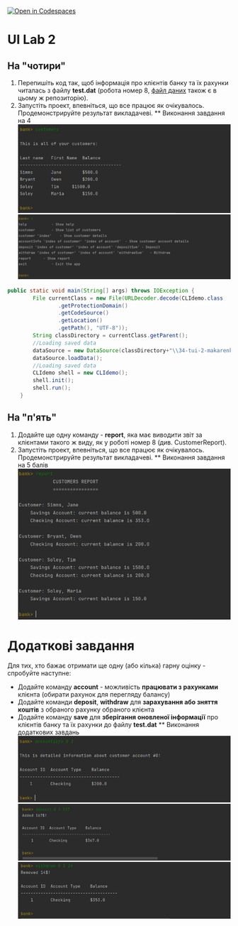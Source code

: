 [![Open in Codespaces](https://classroom.github.com/assets/launch-codespace-7f7980b617ed060a017424585567c406b6ee15c891e84e1186181d67ecf80aa0.svg)](https://classroom.github.com/open-in-codespaces?assignment_repo_id=11217830)
# UI Lab 2 

## На "чотири"
1. Перепишіть код  так, щоб інформація про клієнтів банку та їх рахунки читалась з файлу **test.dat** (робота номер 8, [файл даних](https://github.com/liketaurus/TUI-Labs/blob/master/data/test.dat) також є в цьому ж репозиторію).
2. Запустіть проект, впевніться, що все працює як очікувалось. Продемонстрируйте результат викладачеві.
** Виконання завдання на 4
![](/Image/scrin1.png)
![](/image/scrin2.png)
``` java
public static void main(String[] args) throws IOException {
        File currentClass = new File(URLDecoder.decode(CLIdemo.class
                .getProtectionDomain()
                .getCodeSource()
                .getLocation()
                .getPath(), "UTF-8"));
        String classDirectory = currentClass.getParent();
        //Loading saved data
        dataSource = new DataSource(classDirectory+"\\34-tui-2-makarenko-ppk\\test.dat");
        dataSource.loadData();
        //Loading saved data
        CLIdemo shell = new CLIdemo();
        shell.init();
        shell.run();
    }
```
## На "п'ять"
1. Додайте ще одну команду - **report**, яка має виводити звіт за клієнтами такого ж виду, як у роботі номер 8 (див. CustomerReport).
2. Запустіть проект, впевніться, що все працює як очікувалось. Продемонстрируйте результат викладачеві.
** Виконання завдання на 5 балів
![](/Image/scrin6.png)

# Додаткові завдання
Для тих, хто бажає отримати ще одну (або кілька) гарну оцінку - спробуйте наступне:
- Додайте команду **account** - можливість **працювати з рахунками** клієнта (обирати рахунок для перегляду балансу)
- Додайте команди **deposit**, **withdraw** для **зарахування або зняття коштів** з обраного рахунку обраного клієнта
- Додайте команду **save** для **зберігання оновленої інформації** про клієнтів банку та їх рахунки до файлу **test.dat**
** Виконання додаткових завдань
![](/Image/scrin3.png)
![](/Image/scrin4.png)
![](/Image/scrin5.png)
